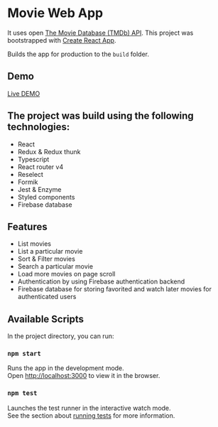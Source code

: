 # Movie Web App

It uses open [The Movie Database (TMDb) API](https://www.themoviedb.org/documentation/api).
This project was bootstrapped with [Create React App](https://github.com/facebook/create-react-app).

Builds the app for production to the `build` folder.

## Demo

[Live DEMO](https://react-rmdb.firebaseapp.com/)

## The project was build using the following technologies:

- React
- Redux & Redux thunk
- Typescript
- React router v4
- Reselect
- Formik
- Jest & Enzyme
- Styled components
- Firebase database

## Features

- List movies
- List a particular movie
- Sort & Filter movies
- Search a particular movie
- Load more movies on page scroll
- Authentication by using Firebase authentication backend
- Firebase database for storing favorited and watch later movies for authenticated users

## Available Scripts

In the project directory, you can run:

### `npm start`

Runs the app in the development mode. <br>
Open [http://localhost:3000](http://localhost:3000) to view it in the browser.

### `npm test`

Launches the test runner in the interactive watch mode.<br>
See the section about [running tests](https://facebook.github.io/create-react-app/docs/running-tests) for more information.
